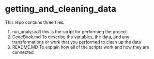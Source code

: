 # getting_and_cleaning_data

This repo contains three files. 

1. run_analysis.R
  this is the script for performing the project
2. CodeBook.md
  To describe the variables, the data, and any transformations or work that you performed to clean up the data
3. README.MD
  To explain how all of the scripts work and how they are connected
